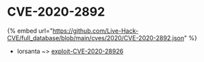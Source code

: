 # CVE-2020-2892
{% embed url="https://github.com/Live-Hack-CVE/full_database/blob/main/cves/2020/CVE-2020-2892.json" %}

* lorsanta ~> [exploit-CVE-2020-28926](https://www.alice-snow.ru/2020/database/cve-2020-2892/exploit-cve-2020-28926-lorsanta)